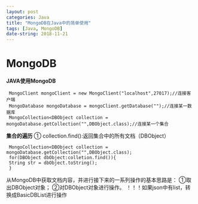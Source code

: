 ```yaml
---
layout: post
categories: Java
title: "MongoDB在Java中的简单使用"
tags: [Java, MongoDB]
date-string: 2018-11-21
---
```

# MongoDB
**JAVA使用MongoDB**
```
 MongoClient mongoClient = new MongoClient("localhost",27017);//连接客户端
 MongoDatabase mongoDatabase = mongoClient.getDatabase("");//连接某一数据库
 MongoCollection<DBObject collection = mongoDatabase.getCollection("",DBObject.class);//连接某一个集合
```
**集合的遍历**
① collection.find():返回集合中的所有文档（DBObject）
```
 MongoCollection<DBObject collection = mongoDatabase.getCollection("",DBObject.class);
 for(DBObject dbObject:colletion.find()){
 String str = dbObject.toString();
 }
```
从MongoDB中获取文档内容，并进行接下来的一系列操作的基本思路是：
①取出DBObject对象；
②对DBObject对象进行操作。
！！！如果json中有list，转换成BasicDBList进行操作


